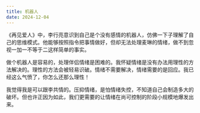 ```yaml
---
title: 机器人
date: 2024-12-04
---
```

《再见爱人》中，李行亮意识到自己是个没有感情的机器人，仿佛一下子理解了自己的思维模式。他能够按照指令把事情做好，但却无法处理麦琳的情绪，做不到忽视一加一不等于二这样简单的事实。

做个机器人是容易的，处理伴侣情绪是困难的。我怀疑情绪是没有办法用理性的方法解决的。理性的方法会被轻易识破。情绪不需要解决，情绪需要的是回应。我已经这么气愤了，你怎么还那么理性！

我觉得我是可以跟李共情的。压抑情绪，是怕情绪失控，不知道自己会制造多大的破坏。但也许正因为如此，我们更需要的让情绪在尚可控制的阶段小规模地爆发出来。
